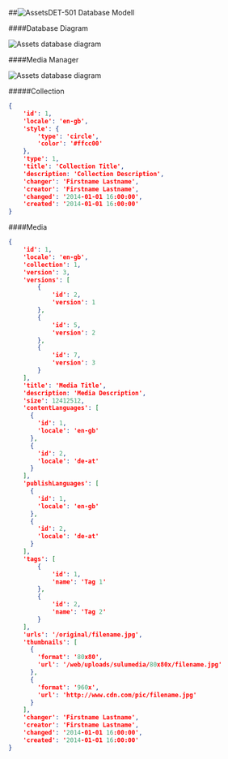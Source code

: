 ##![Assets](https://raw.github.com/massiveart/sulu-docs/master/system-requirements/images/assets.png)DET-501 Database Modell

####Database Diagram

![Assets database diagram](https://raw.github.com/massiveart/sulu-docs/master/detail-specification/images/db/medias.png)


####Media Manager

![Assets database diagram](https://raw.github.com/massiveart/sulu-docs/master/detail-specification/images/diagrams/MediaManager.png)



#####Collection

``` json
{
    'id': 1,
    'locale': 'en-gb',
    'style': {
        'type': 'circle',
        'color': '#ffcc00'
    },
    'type': 1,
    'title': 'Collection Title',
    'description: 'Collection Description',
    'changer': 'Firstname Lastname',
    'creator': 'Firstname Lastname',
    'changed': '2014-01-01 16:00:00',
    'created': '2014-01-01 16:00:00'
}
```


####Media

``` json
{
    'id': 1,
    'locale': 'en-gb',
    'collection': 1,
    'version': 3,
    'versions': [
        {
            'id': 2,
            'version': 1
        },
        {
            'id': 5,
            'version': 2
        },
        {
            'id': 7,
            'version': 3
        }
    ],
    'title': 'Media Title',
    'description: 'Media Description',
    'size': 12412512,
    'contentLanguages': [
      {
        'id': 1,
        'locale': 'en-gb'
      },
      {
        'id': 2,
        'locale': 'de-at'
      }
    ],
    'publishLanguages': [
      {
        'id': 1,
        'locale': 'en-gb'
      },
      {
        'id': 2,
        'locale': 'de-at'
      }
    ],
    'tags': [
        {
            'id': 1,
            'name': 'Tag 1'
        },
        {
            'id': 2,
            'name': 'Tag 2'
        }
    ],
    'urls': '/original/filename.jpg',
    'thumbnails': [
      {
        'format': '80x80',
        'url': '/web/uploads/sulumedia/80x80x/filename.jpg'
      },
      {
        'format': '960x',
        'url': 'http://www.cdn.com/pic/filename.jpg'
      }
    ],
    'changer': 'Firstname Lastname',
    'creator': 'Firstname Lastname',
    'changed': '2014-01-01 16:00:00',
    'created': '2014-01-01 16:00:00'
}
```
